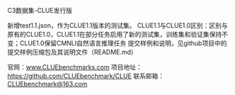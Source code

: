 C3数据集-CLUE发行版

新增test1.1.json，作为CLUE1.1版本的测试集。
CLUE1.1与CLUE1.0区别：区别与原有的CLUE1.0，CLUE1.1在部分任务启用了新的测试集，训练集和验证集保持不变；CLUE1.0保留CMNLI自然语言推理任务
提交样例和说明，见github项目中的提交样例压缩包及其说明文件（README.md）

官网：www.CLUEbenchmarks.com
项目地址：https://github.com/CLUEbenchmark/CLUE
联系邮箱：CLUEbenchmark@163.com